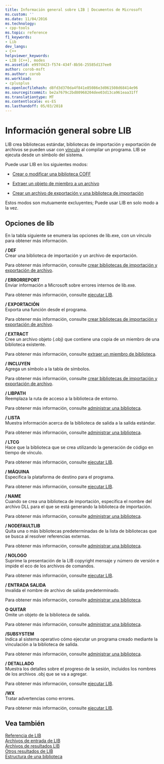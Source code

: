 ```yaml
---
title: Información general sobre LIB | Documentos de Microsoft
ms.custom: ''
ms.date: 11/04/2016
ms.technology:
- cpp-tools
ms.topic: reference
f1_keywords:
- Lib
dev_langs:
- C++
helpviewer_keywords:
- LIB [C++], modes
ms.assetid: e997d423-f574-434f-8b56-25585d137ee0
author: corob-msft
ms.author: corob
ms.workload:
- cplusplus
ms.openlocfilehash: d8fd3d370da4f841e85086e3d061508d68414e96
ms.sourcegitcommit: be2a7679c2bd80968204dee03d13ca961eaa31ff
ms.translationtype: MT
ms.contentlocale: es-ES
ms.lasthandoff: 05/03/2018
---
```

# <a name="overview-of-lib"></a>Información general sobre LIB
LIB crea bibliotecas estándar, bibliotecas de importación y exportación de archivos se pueden usar con [vínculo](../../build/reference/linker-options.md) al compilar un programa. LIB se ejecuta desde un símbolo del sistema.  
  
 Puede usar LIB en los siguientes modos:  
  
-   [Crear o modificar una biblioteca COFF](../../build/reference/managing-a-library.md)  
  
-   [Extraer un objeto de miembro a un archivo](../../build/reference/extracting-a-library-member.md)  
  
-   [Crear un archivo de exportación y una biblioteca de importación](../../build/reference/working-with-import-libraries-and-export-files.md)  
  
 Estos modos son mutuamente excluyentes; Puede usar LIB en solo modo a la vez.  
  
## <a name="lib-options"></a>Opciones de lib  
 En la tabla siguiente se enumera las opciones de lib.exe, con un vínculo para obtener más información.  
  
 **/ DEF**  
 Crear una biblioteca de importación y un archivo de exportación.  
  
 Para obtener más información, consulte [crear bibliotecas de importación y exportación de archivo](../../build/reference/building-an-import-library-and-export-file.md).  
  
 **/ ERRORREPORT**  
 Enviar información a Microsoft sobre errores internos de lib.exe.  
  
 Para obtener más información, consulte [ejecutar LIB](../../build/reference/running-lib.md).  
  
 **/ EXPORTACIÓN**  
 Exporta una función desde el programa.  
  
 Para obtener más información, consulte [crear bibliotecas de importación y exportación de archivo](../../build/reference/building-an-import-library-and-export-file.md).  
  
 **/ EXTRACT**  
 Cree un archivo objeto (.obj) que contiene una copia de un miembro de una biblioteca existente.  
  
 Para obtener más información, consulte [extraer un miembro de biblioteca](../../build/reference/extracting-a-library-member.md).  
  
 **/ INCLUYEN**  
 Agrega un símbolo a la tabla de símbolos.  
  
 Para obtener más información, consulte [crear bibliotecas de importación y exportación de archivo](../../build/reference/building-an-import-library-and-export-file.md).  
  
 **/ LIBPATH**  
 Reemplaza la ruta de acceso a la biblioteca de entorno.  
  
 Para obtener más información, consulte [administrar una biblioteca](../../build/reference/managing-a-library.md).  
  
 **/ LISTA**  
 Muestra información acerca de la biblioteca de salida a la salida estándar.  
  
 Para obtener más información, consulte [administrar una biblioteca](../../build/reference/managing-a-library.md).  
  
 **/ LTCG**  
 Hace que la biblioteca que se crea utilizando la generación de código en tiempo de vínculo.  
  
 Para obtener más información, consulte [ejecutar LIB](../../build/reference/running-lib.md).  
  
 **/ MÁQUINA**  
 Especifica la plataforma de destino para el programa.  
  
 Para obtener más información, consulte [ejecutar LIB](../../build/reference/running-lib.md).  
  
 **/ NAME**  
 Cuando se crea una biblioteca de importación, especifica el nombre del archivo DLL para el que se está generando la biblioteca de importación.  
  
 Para obtener más información, consulte [administrar una biblioteca](../../build/reference/managing-a-library.md).  
  
 **/ NODEFAULTLIB**  
 Quita una o más bibliotecas predeterminadas de la lista de bibliotecas que se busca al resolver referencias externas.  
  
 Para obtener más información, consulte [administrar una biblioteca](../../build/reference/managing-a-library.md).  
  
 **/ NOLOGO**  
 Suprime la presentación de la LIB copyright mensaje y número de versión e impide el eco de los archivos de comandos.  
  
 Para obtener más información, consulte [ejecutar LIB](../../build/reference/running-lib.md).  
  
 **/ ENTRADA SALIDA**  
 Invalida el nombre de archivo de salida predeterminado.  
  
 Para obtener más información, consulte [administrar una biblioteca](../../build/reference/managing-a-library.md).  
  
 **O QUITAR**  
 Omite un objeto de la biblioteca de salida.  
  
 Para obtener más información, consulte [administrar una biblioteca](../../build/reference/managing-a-library.md).  
  
 **/SUBSYSTEM**  
 Indica al sistema operativo cómo ejecutar un programa creado mediante la vinculación a la biblioteca de salida.  
  
 Para obtener más información, consulte [administrar una biblioteca](../../build/reference/managing-a-library.md).  
  
 **/ DETALLADO**  
 Muestra los detalles sobre el progreso de la sesión, incluidos los nombres de los archivos .obj que se va a agregar.  
  
 Para obtener más información, consulte [ejecutar LIB](../../build/reference/running-lib.md).  
  
 **/WX**  
 Tratar advertencias como errores.  
  
 Para obtener más información, consulte [ejecutar LIB](../../build/reference/running-lib.md).  
  
## <a name="see-also"></a>Vea también  
 [Referencia de LIB](../../build/reference/lib-reference.md)   
 [Archivos de entrada de LIB](../../build/reference/lib-input-files.md)   
 [Archivos de resultados LIB](../../build/reference/lib-output-files.md)   
 [Otros resultados de LIB](../../build/reference/other-lib-output.md)   
 [Estructura de una biblioteca](../../build/reference/structure-of-a-library.md)